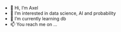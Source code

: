 - 👋 Hi, I’m Axel
- 👀 I’m interested in data science, AI and probability
- 🌱 I’m currently learning db
- 📫 You reach me on ... 

<!---
axwlac/axwlac is a ✨ special ✨ repository because its `README.md` (this file) appears on your GitHub profile.
You can click the Preview link to take a look at your changes.
--->
